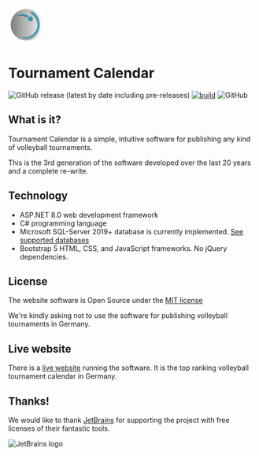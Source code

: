 <img src="tournament-calendar-logo.png" width="76" alt="Logo">

# Tournament Calendar

![GitHub release (latest by date including pre-releases)](https://img.shields.io/github/v/release/axuno/TournamentCalendar?include_prereleases)  [![build](https://github.com/axuno/TournamentCalendar/workflows/build%20+%20test/badge.svg)](https://github.com/axuno/TournamentCalendar/actions?query=workflow%3Abuild%20+%20test)  ![GitHub](https://img.shields.io/github/license/axuno/TournamentCalendar)

## What is it?
Tournament Calendar is a simple, intuitive software for publishing any kind of volleyball tournaments.

This is the 3rd generation of the software developed over the last 20 years and a complete re-write.

## Technology
 
  * ASP.NET 8.0 web development framework
  * C# programming language
  * Microsoft SQL-Server 2019+ database is currently implemented. [See supported databases](https://www.llblgen.com/Pages/specifications.aspx)
  * Bootstrap 5 HTML, CSS, and JavaScript frameworks. No jQuery dependencies.

## License

The website software is Open Source under the [MIT license](LICENSE.md)

We're kindly asking not to use the software for publishing volleyball tournaments in Germany.

## Live website
  
  There is a [live website](https://volleyball-turnier.de/) running the software. It is the top ranking volleyball tournament calendar in Germany.
  
## Thanks!

We would like to thank [JetBrains](https://www.jetbrains.com/) for supporting the project with free licenses of their fantastic tools.

![JetBrains logo](https://resources.jetbrains.com/storage/products/company/brand/logos/jetbrains.svg)

 